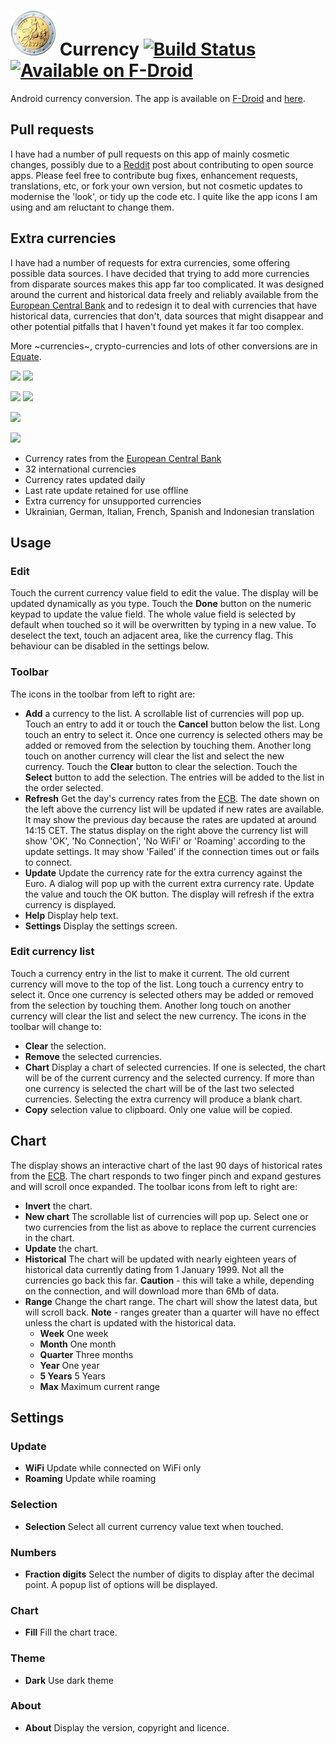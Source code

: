 # ![Logo](src/main/res/drawable-hdpi/ic_launcher.png) Currency [![Build Status](https://travis-ci.org/billthefarmer/currency.svg?branch=master)](https://travis-ci.org/billthefarmer/currency) [![Available on F-Droid](https://f-droid.org/wiki/images/c/ca/F-Droid-button_available-on_smaller.png)](https://f-droid.org/packages/org.billthefarmer.currency)

Android currency conversion. The app is available on [F-Droid](https://f-droid.org/packages/org.billthefarmer.currency) and [here](https://github.com/billthefarmer/currency/releases).

## Pull requests
I have had a number of pull requests on this app of mainly cosmetic
changes, possibly due to a
[Reddit](https://www.reddit.com/r/androiddev/comments/5lqdvw/do_you_want_to_contribute_to_an_open_source_app/)
post about contributing to open source apps. Please feel free to
contribute bug fixes, enhancement requests, translations, etc, or fork
your own version, but not cosmetic updates to modernise the 'look', or
tidy up the code etc. I quite like the app icons I am using and am
reluctant to change them.

## Extra currencies
I have had a number of requests for extra currencies, some offering
possible data sources. I have decided that trying to add more
currencies from disparate sources makes this app far too
complicated. It was designed around the current and historical data
freely and reliably available from the
[European Central Bank](https://www.ecb.europa.eu/stats/policy_and_exchange_rates/euro_reference_exchange_rates/html/index.en.html)
and to redesign it to deal with currencies that have historical data,
currencies that don't, data sources that might disappear and other
potential pitfalls that I haven't found yet makes it far too complex.

More ~currencies~, crypto-currencies and lots of other conversions are in [Equate](https://github.com/EvanRespaut/Equate).

![](https://raw.githubusercontent.com/billthefarmer/billthefarmer.github.io/master/images/currency/currency.png) ![](https://raw.githubusercontent.com/billthefarmer/billthefarmer.github.io/master/images/currency/choose.png)

![](https://raw.githubusercontent.com/billthefarmer/billthefarmer.github.io/master/images/currency/settings.png) ![](https://raw.githubusercontent.com/billthefarmer/billthefarmer.github.io/master/images/currency/about.png)

![](https://raw.githubusercontent.com/billthefarmer/billthefarmer.github.io/master/images/currency/chart.png)

![](https://raw.githubusercontent.com/billthefarmer/billthefarmer.github.io/master/images/currency/hist.png)

 * Currency rates from the [European Central Bank](https://www.ecb.europa.eu/stats/policy_and_exchange_rates/euro_reference_exchange_rates/html/index.en.html)
 * 32 international currencies
 * Currency rates updated daily
 * Last rate update retained for use offline
 * Extra currency for unsupported currencies
 * Ukrainian, German, Italian, French, Spanish and Indonesian translation

## Usage
### Edit
Touch the current currency value field to edit the value. The display
will be updated dynamically as you type. Touch the **Done** button on
the numeric keypad to update the value field.  The whole value field
is selected by default when touched so it will be overwritten by
typing in a new value. To deselect the text, touch an adjacent area,
like the currency flag. This behaviour can be disabled in the settings
below.

### Toolbar
The icons in the toolbar from left to right are:
* **Add** a currency to the list. A scrollable list of currencies will
   pop up. Touch an entry to add it or touch the **Cancel** button
   below the list. Long touch an entry to select it. Once one currency
   is selected others may be added or removed from the selection by
   touching them. Another long touch on another currency will clear
   the list and select the new currency. Touch the **Clear** button to
   clear the selection. Touch the **Select** button to add the
   selection. The entries will be added to the list in the order
   selected.
* **Refresh** Get the day's currency rates from the
  [ECB](https://www.ecb.europa.eu/stats/policy_and_exchange_rates/euro_reference_exchange_rates/html/index.en.html). The
  date shown on the left above the currency list will be updated if
  new rates are available. It may show the previous day because the
  rates are updated at around 14:15 CET. The status display on the
  right above the currency list will show 'OK', 'No Connection', 'No
  WiFi' or 'Roaming' according to the update settings. It may show
  'Failed' if the connection times out or fails to connect.
* **Update** Update the currency rate for the extra currency against
  the Euro. A dialog will pop up with the current extra currency
  rate. Update the value and touch the OK button. The display will
  refresh if the extra currency is displayed.
* **Help** Display help text.
* **Settings** Display the settings screen.

### Edit currency list
Touch a currency entry in the list to make it current. The old current
currency will move to the top of the list. Long touch a currency entry
to select it. Once one currency is selected others may be added or
removed from the selection by touching them. Another long touch on
another currency will clear the list and select the new currency. The
icons in the toolbar will change to:
* **Clear** the selection.
* **Remove** the selected currencies.
* **Chart** Display a chart of selected currencies. If one is
  selected, the chart will be of the current currency and the selected
  currency. If more than one currency is selected the chart will be of
  the last two selected currencies.  Selecting the extra currency will
  produce a blank chart.
* **Copy** selection value to clipboard. Only one value will be copied.

## Chart
The display shows an interactive chart of the last 90 days of
historical rates from the
[ECB](https://www.ecb.europa.eu/stats/policy_and_exchange_rates/euro_reference_exchange_rates/html/index.en.html). The
chart responds to two finger pinch and expand gestures and will scroll
once expanded. The toolbar icons from left to right are:
* **Invert** the chart.
* **New chart** The scrollable list of currencies will pop up. Select
  one or two currencies from the list as above to replace the current
  currencies in the chart.
* **Update** the chart.
* **Historical** The chart will be updated with nearly eighteen years
  of historical data currently dating from 1 January 1999. Not all the
  currencies go back this far. **Caution** - this will take a while,
  depending on the connection, and will download more than 6Mb of
  data.
* **Range** Change the chart range. The chart will show the latest
  data, but will scroll back. **Note** - ranges greater than a quarter
  will have no effect unless the chart is updated with the historical
  data.
  * **Week** One week
  * **Month** One month
  * **Quarter** Three months
  * **Year** One year
  * **5 Years** 5 Years
  * **Max** Maximum current range

## Settings
### Update
* **WiFi** Update while connected on WiFi only
* **Roaming** Update while roaming

### Selection
* **Selection** Select all current currency value text when touched.

### Numbers
* **Fraction digits** Select the number of digits to display after the
  decimal point. A popup list of options will be displayed.

### Chart
* **Fill** Fill the chart trace.

### Theme
* **Dark** Use dark theme

### About
* **About** Display the version, copyright and licence.
